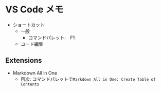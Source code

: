 # VS Code メモ

- ショートカット
  - 一般
    - コマンドパレット:　F1
  - コード編集


## Extensions
- Markdown All in One
  - 目次: コマンドパレットで`Markdown All in One: Create Table of Contents`